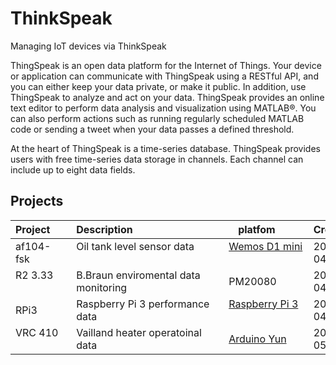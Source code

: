 # ThinkSpeak
Managing IoT devices via ThinkSpeak 

ThingSpeak is an open data platform for the Internet of Things. Your device or application can communicate with ThingSpeak using a RESTful API, and you can either keep your data private, or make it public. In addition, use ThingSpeak to analyze and act on your data. ThingSpeak provides an online text editor to perform data analysis and visualization using MATLAB®. You can also perform actions such as running regularly scheduled MATLAB code or sending a tweet when your data passes a defined threshold. 

At the heart of ThingSpeak is a time-series database. ThingSpeak provides users with free time-series data storage in channels. Each channel can include up to eight data fields.


## Projects
Project       | Description                                 | platfom           | Created    | Channel | Code
--------------|---------------------------------------------| ------------------|------------|---------|------
af104-fsk     | Oil tank level sensor data                  | [Wemos D1 mini](https://github.com/griemide/WemosD1mini)     | 2017-04-21 | [261716](https://thingspeak.com/channels/261716)  | [Link](https://github.com/griemide/WemosD1mini/blob/master/projects/af104-fsk/TSIO.ino)
R2 3.33       | B.Braun enviromental data monitoring        | PM20080           | 2017-04-24 | [263535](https://thingspeak.com/channels/263535)  | [Link](https://github.com/griemide/ThinkSpeak/tree/master/MATLAB)
RPi3          | Raspberry Pi 3 performance data             | [Raspberry Pi 3](https://github.com/griemide/RaspberryPi)    | 2017-04-29 | [265640](https://thingspeak.com/channels/265640)  | [Link](https://github.com/griemide/RaspberryPi/blob/master/scripts/ThingSpeak_MQTT.py)
VRC 410       | Vailland heater operatoinal data            | [Arduino Yun](https://github.com/griemide/ArduinoYun)        | 2017-05-01 | [266302](https://thingspeak.com/channels/266302)  | [Link](https://github.com/griemide/ArduinoYun/blob/master/python/ThingSpeak_REST_Yun.py)
